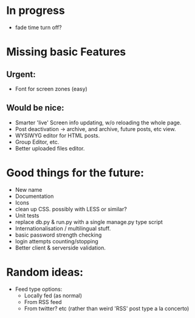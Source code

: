 # In progress

- fade time turn off?

# Missing basic Features

## Urgent:

- Font for screen zones (easy)

## Would be nice:

- Smarter 'live' Screen info updating, w/o reloading the whole page.
- Post deactivation -> archive, and archive, future posts, etc view.
- WYSIWYG editor for HTML posts.
- Group Editor, etc.
- Better uploaded files editor.

# Good things for the future:

- New name
- Documentation
- Icons
- clean up CSS. possibly with LESS or similar?
- Unit tests
- replace db.py & run.py with a single manage.py type script
- Internationalisation / multilingual stuff.
- basic password strength checking
- login attempts counting/stopping
- Better client & serverside validation.

# Random ideas:

- Feed type options:
  - Locally fed (as normal)
  - From RSS feed
  - From twitter?
  etc
  (rather than weird 'RSS' post type a la concerto)
